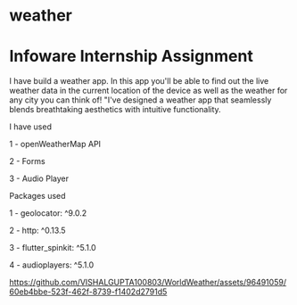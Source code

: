# weather

# Infoware Internship Assignment 

I have build a weather app. In this app you'll be able to find out the live weather data in the current location of the device as well as the weather for any city you can think of!
"I've designed a weather app that seamlessly blends breathtaking aesthetics with intuitive functionality.

I have used



1 - openWeatherMap API



2 - Forms




3 - Audio Player



Packages used




 1 - geolocator: ^9.0.2

 
 2 - http: ^0.13.5


 
 3 - flutter_spinkit: ^5.1.0


 
 4 - audioplayers: ^5.1.0


 





https://github.com/VISHALGUPTA100803/WorldWeather/assets/96491059/60eb4bbe-523f-462f-8739-f1402d2791d5


